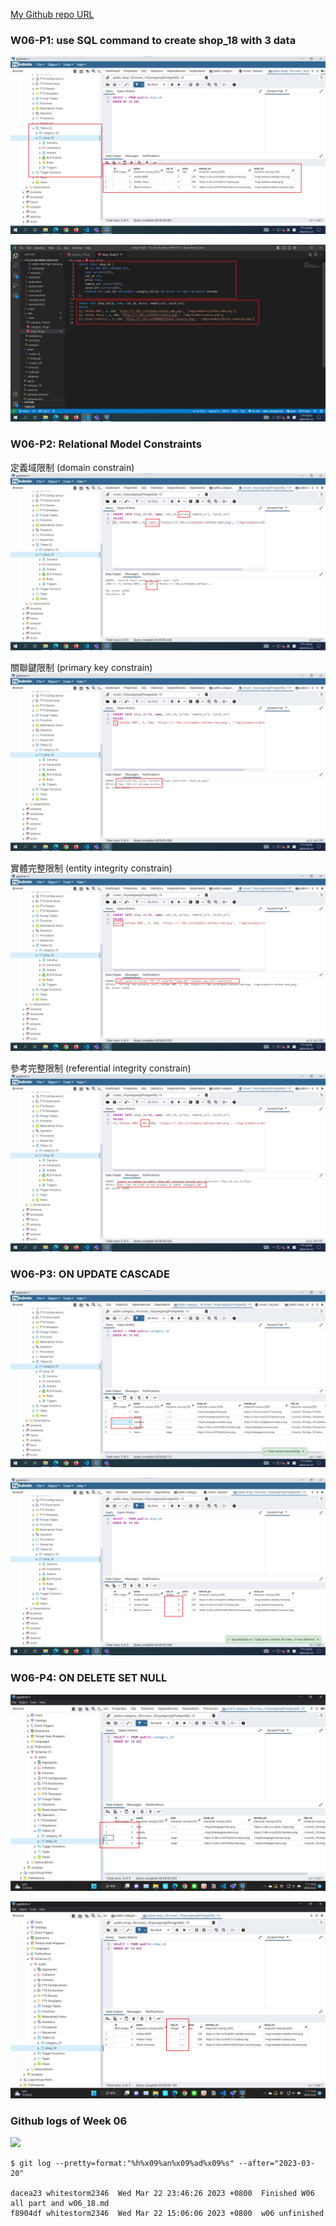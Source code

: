 [My Github repo URL](https://github.com/whitestorm2346/1112-2A-db-demo-410411218)

### W06-P1: use SQL command to create shop_18 with 3 data

![](w06-p1-1.png)

![](w06-p1-2.png)

### W06-P2: Relational Model Constraints

定義域限制 (domain constrain)
![](w06-p2-1.png)

關聯鍵限制 (primary key constrain)
![](w06-p2-2.png)

實體完整限制 (entity integrity constrain)
![](w06-p2-3.png)

參考完整限制 (referential integrity constrain)
![](w06-p2-4.png)

### W06-P3: ON UPDATE CASCADE

![](w06-p3-1.png)

![](w06-p3-2.png)

### W06-P4: ON DELETE SET NULL

![](w06-p4-1.png)

![](w06-p4-2.png)

### Github logs of Week 06

![](w03-logs.png)

```
$ git log --pretty=format:"%h%x09%an%x09%ad%x09%s" --after="2023-03-20"

dacea23 whitestorm2346  Wed Mar 22 23:46:26 2023 +0800  Finished W06 all part and w06_18.md
f8904df whitestorm2346  Wed Mar 22 15:06:06 2023 +0800  w06 unfinished
```
